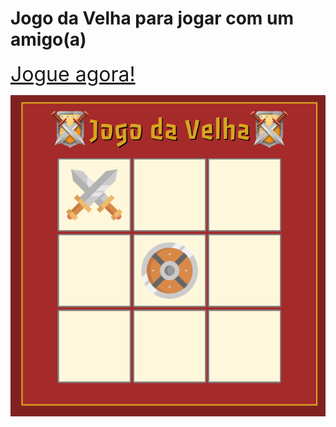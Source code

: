 # Jogo da Velha para jogar com um amigo(a)

<a href="https://codepen.io/lucasmoraesdev/full/ExQbQRv" target="_blank"  style="font-size: 2rem">Jogue agora!</a>

<img src="Screenshot_20221026_170557.png">
